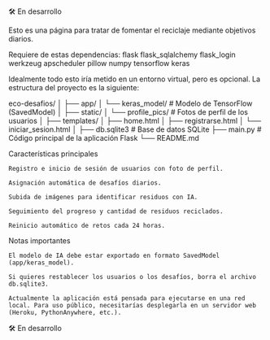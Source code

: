 🛠 En desarrollo

Esto es una página para tratar de fomentar el reciclaje mediante objetivos diarios.

Requiere de estas dependencias:
flask
flask_sqlalchemy
flask_login
werkzeug
apscheduler
pillow
numpy
tensorflow
keras

Idealmente todo esto iría metido en un entorno virtual, pero es opcional.
La estructura del proyecto es la siguiente:

eco-desafios/
│
├── app/
│   └── keras_model/               # Modelo de TensorFlow (SavedModel)
│
├── static/
│   └── profile_pics/              # Fotos de perfil de los usuarios
│
├── templates/
│   ├── home.html
│   ├── registrarse.html
│   └── iniciar_sesion.html
│
├── db.sqlite3                     # Base de datos SQLite 
├── main.py                        # Código principal de la aplicación Flask
└── README.md

Características principales

    Registro e inicio de sesión de usuarios con foto de perfil.

    Asignación automática de desafíos diarios.

    Subida de imágenes para identificar residuos con IA.

    Seguimiento del progreso y cantidad de residuos reciclados.

    Reinicio automático de retos cada 24 horas.

Notas importantes

    El modelo de IA debe estar exportado en formato SavedModel (app/keras_model).

    Si quieres restablecer los usuarios o los desafíos, borra el archivo db.sqlite3.

    Actualmente la aplicación está pensada para ejecutarse en una red local. Para uso público, necesitarías desplegarla en un servidor web (Heroku, PythonAnywhere, etc.).

🛠 En desarrollo
